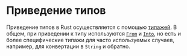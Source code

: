 # Приведение типов

Приведение типов в Rust осуществляется с помощью [типажей].
В общем, при приведении к типу используются [`From`] и [`Into`],
но есть и более специфические типажи для часто используемых
случаев, например, для конвертации в `String` и обратно.

[типажей]: trait.html
[`From`]: https://doc.rust-lang.org/std/convert/trait.From.html
[`Into`]: https://doc.rust-lang.org/std/convert/trait.Into.html
